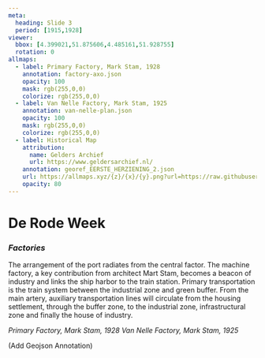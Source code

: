 ```yaml
---
meta:
  heading: Slide 3
  period: [1915,1928]
viewer:
  bbox: [4.399021,51.875606,4.485161,51.928755]
  rotation: 0
allmaps:
  - label: Primary Factory, Mark Stam, 1928 
    annotation: factory-axo.json
    opacity: 100
    mask: rgb(255,0,0)
    colorize: rgb(255,0,0)
  - label: Van Nelle Factory, Mark Stam, 1925
    annotation: van-nelle-plan.json
    opacity: 100
    mask: rgb(255,0,0)
    colorize: rgb(255,0,0)
  - label: Historical Map
    attribution: 
      name: Gelders Archief
      url: https://www.geldersarchief.nl/
    annotation: georef_EERSTE_HERZIENING_2.json
    url: https://allmaps.xyz/{z}/{x}/{y}.png?url=https://raw.githubusercontent.com/tu-delft-library/rivierkaarten-iiif/main/Output/georef/georef_EERSTE_HERZIENING_2.json
    opacity: 80
---
```

# **De Rode Week**
### _Factories_

The arrangement of the port radiates from the central factor. The machine factory, a key contribution from architect Mart Stam, becomes a beacon of industry and links the ship harbor to the train station. Primary transportation is the train system between the industrial zone and green buffer. From the main artery, auxiliary transportation lines will circulate from the housing settlement, through the buffer zone, to the industrial zone, infrastructural zone and finally the house of industry.

_Primary Factory, Mark Stam, 1928_
_Van Nelle Factory, Mark Stam, 1925_


(Add Geojson Annotation)
